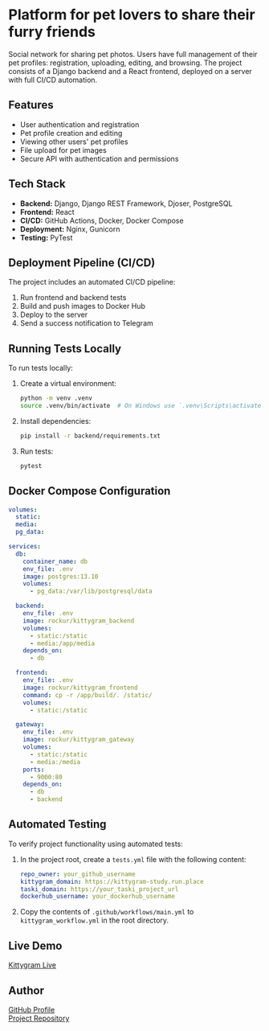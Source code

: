 # Platform for pet lovers to share their furry friends

Social network for sharing pet photos. Users have full management of their pet profiles: registration, uploading, editing, and browsing. The project consists of a Django backend and a React frontend, deployed on a server with full CI/CD automation.

## Features
- User authentication and registration
- Pet profile creation and editing
- Viewing other users' pet profiles
- File upload for pet images
- Secure API with authentication and permissions

## Tech Stack
- **Backend:** Django, Django REST Framework, Djoser, PostgreSQL
- **Frontend:** React
- **CI/CD:** GitHub Actions, Docker, Docker Compose
- **Deployment:** Nginx, Gunicorn
- **Testing:** PyTest

## Deployment Pipeline (CI/CD)
The project includes an automated CI/CD pipeline:
1. Run frontend and backend tests
2. Build and push images to Docker Hub
3. Deploy to the server
4. Send a success notification to Telegram

## Running Tests Locally
To run tests locally:
1. Create a virtual environment:
   ```bash
   python -m venv .venv
   source .venv/bin/activate  # On Windows use `.venv\Scripts\activate`
   ```
2. Install dependencies:
   ```bash
   pip install -r backend/requirements.txt
   ```
3. Run tests:
   ```bash
   pytest
   ```

## Docker Compose Configuration
```yaml
volumes:
  static:
  media:
  pg_data:

services:
  db:
    container_name: db
    env_file: .env
    image: postgres:13.10
    volumes:
      - pg_data:/var/lib/postgresql/data

  backend:
    env_file: .env
    image: rockur/kittygram_backend
    volumes:
      - static:/static
      - media:/app/media
    depends_on:
      - db

  frontend:
    env_file: .env
    image: rockur/kittygram_frontend
    command: cp -r /app/build/. /static/
    volumes:
      - static:/static

  gateway:
    env_file: .env
    image: rockur/kittygram_gateway
    volumes:
      - static:/static
      - media:/media
    ports:
      - 9000:80
    depends_on:
      - db
      - backend
```

## Automated Testing
To verify project functionality using automated tests:
1. In the project root, create a `tests.yml` file with the following content:
   ```yaml
   repo_owner: your_github_username
   kittygram_domain: https://kittygram-study.run.place
   taski_domain: https://your_taski_project_url
   dockerhub_username: your_dockerhub_username
   ```
2. Copy the contents of `.github/workflows/main.yml` to `kittygram_workflow.yml` in the root directory.

## Live Demo
[Kittygram Live](https://kittygram-study.run.place)

## Author
[GitHub Profile](https://github.com/RockurDev)  
[Project Repository](https://github.com/RockurDev/kittygram/)


